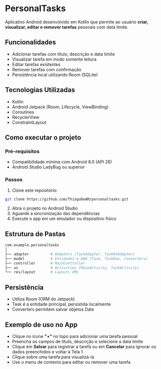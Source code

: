# PersonalTasks

Aplicativo Android desenvolvido em Kotlin que permite ao usuário **criar, visualizar, editar e remover tarefas** pessoais com data limite.

## Funcionalidades

- Adicionar tarefas com título, descrição e data limite
- Visualizar tarefa em modo somente leitura
- Editar tarefas existentes
- Remover tarefas com confirmação
- Persistência local utilizando Room (SQLite)

## Tecnologias Utilizadas

- Kotlin
- Android Jetpack (Room, Lifecycle, ViewBinding)
- Coroutines
- RecyclerView
- ConstraintLayout

## Como executar o projeto

### Pré-requisitos

- Compatibilidade mínima com Android 8.0 (API 26)
- Android Studio LadyBug ou superior

### Passos

1. Clone este repositório:

```bash
git clone https://github.com/ThiagoDeAM/personaltasks.git
```

2. Abra o projeto no Android Studio
3. Aguarde a sincronização das dependências
4. Execute o app em um emulador ou dispositivo físico

## Estrutura de Pastas

```bash
com.example.personaltasks
│
├── adapter          # Adapters (TaskAdapter, TaskRvAdapter)
├── model            # Entidades e DAO (Task, TaskDao, Converters)
├── controller       # MainController
├── ui               # Activities (MainActivity, TaskActivity)
└── res/layout       # Layouts XML
```

## Persistência

- Utiliza Room (ORM do Jetpack)
- Task é a entidade principal, persistida localmente
- Converters permitem salvar objetos Date

##  Exemplo de uso no App

- Clique no ícone **"+"** no topo para adicionar uma tarefa pessoal
- Preencha os campos de título, descrição e selecione a data limite 
- Clique em **Salvar** para registrar a tarefa ou em **Cancelar** para ignorar os dados preenchidos e voltar à Tela 1
- Clique sobre uma tarefa para visualizá-la
- Use o menu de contexto para editar ou remover uma tarefa
